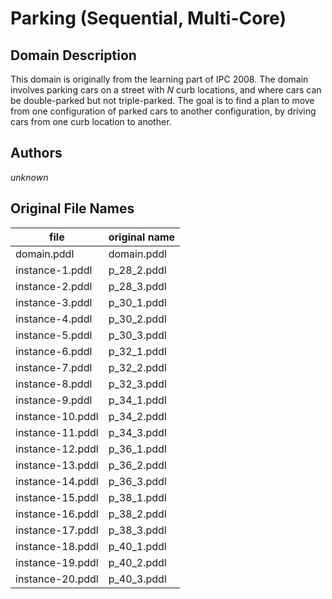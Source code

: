 # Parking (Sequential, Multi-Core)

## Domain Description

This domain is originally from the learning part of IPC 2008.
The domain involves parking cars on a street with *N* curb locations, and where cars can be double-parked but not triple-parked.
The goal is to find a plan to move from one configuration of parked cars to another configuration, by driving cars from one curb location to another.

## Authors

*unknown*

## Original File Names

| file             | original name |
|------------------|---------------|
| domain.pddl      | domain.pddl   |
| instance-1.pddl  | p_28_2.pddl   |
| instance-2.pddl  | p_28_3.pddl   |
| instance-3.pddl  | p_30_1.pddl   |
| instance-4.pddl  | p_30_2.pddl   |
| instance-5.pddl  | p_30_3.pddl   |
| instance-6.pddl  | p_32_1.pddl   |
| instance-7.pddl  | p_32_2.pddl   |
| instance-8.pddl  | p_32_3.pddl   |
| instance-9.pddl  | p_34_1.pddl   |
| instance-10.pddl | p_34_2.pddl   |
| instance-11.pddl | p_34_3.pddl   |
| instance-12.pddl | p_36_1.pddl   |
| instance-13.pddl | p_36_2.pddl   |
| instance-14.pddl | p_36_3.pddl   |
| instance-15.pddl | p_38_1.pddl   |
| instance-16.pddl | p_38_2.pddl   |
| instance-17.pddl | p_38_3.pddl   |
| instance-18.pddl | p_40_1.pddl   |
| instance-19.pddl | p_40_2.pddl   |
| instance-20.pddl | p_40_3.pddl   |
